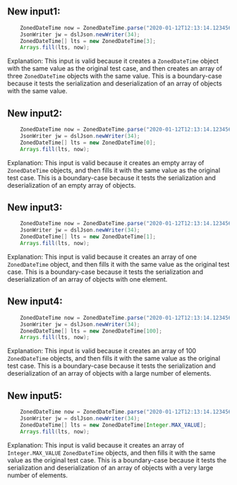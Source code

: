 ## New input1:
```java
    ZonedDateTime now = ZonedDateTime.parse("2020-01-12T12:13:14.123456789-03:30");
    JsonWriter jw = dslJson.newWriter(34);
    ZonedDateTime[] lts = new ZonedDateTime[3];
    Arrays.fill(lts, now);
```
Explanation: This input is valid because it creates a `ZonedDateTime` object with the same value as the original test case, and then creates an array of three `ZonedDateTime` objects with the same value. This is a boundary-case because it tests the serialization and deserialization of an array of objects with the same value.

## New input2:
```java
    ZonedDateTime now = ZonedDateTime.parse("2020-01-12T12:13:14.123456789-03:30");
    JsonWriter jw = dslJson.newWriter(34);
    ZonedDateTime[] lts = new ZonedDateTime[0];
    Arrays.fill(lts, now);
```
Explanation: This input is valid because it creates an empty array of `ZonedDateTime` objects, and then fills it with the same value as the original test case. This is a boundary-case because it tests the serialization and deserialization of an empty array of objects.

## New input3:
```java
    ZonedDateTime now = ZonedDateTime.parse("2020-01-12T12:13:14.123456789-03:30");
    JsonWriter jw = dslJson.newWriter(34);
    ZonedDateTime[] lts = new ZonedDateTime[1];
    Arrays.fill(lts, now);
```
Explanation: This input is valid because it creates an array of one `ZonedDateTime` object, and then fills it with the same value as the original test case. This is a boundary-case because it tests the serialization and deserialization of an array of objects with one element.

## New input4:
```java
    ZonedDateTime now = ZonedDateTime.parse("2020-01-12T12:13:14.123456789-03:30");
    JsonWriter jw = dslJson.newWriter(34);
    ZonedDateTime[] lts = new ZonedDateTime[100];
    Arrays.fill(lts, now);
```
Explanation: This input is valid because it creates an array of 100 `ZonedDateTime` objects, and then fills it with the same value as the original test case. This is a boundary-case because it tests the serialization and deserialization of an array of objects with a large number of elements.

## New input5:
```java
    ZonedDateTime now = ZonedDateTime.parse("2020-01-12T12:13:14.123456789-03:30");
    JsonWriter jw = dslJson.newWriter(34);
    ZonedDateTime[] lts = new ZonedDateTime[Integer.MAX_VALUE];
    Arrays.fill(lts, now);
```
Explanation: This input is valid because it creates an array of `Integer.MAX_VALUE` `ZonedDateTime` objects, and then fills it with the same value as the original test case. This is a boundary-case because it tests the serialization and deserialization of an array of objects with a very large number of elements.

